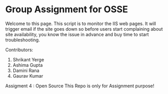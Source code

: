 
# Group Assignment for OSSE 
Welcome to this page.
This script is to monitor the IIS web pages.
It will trigger email if the site goes down so before users start complaining about site availability, you know the issue in advance and buy time to start troubleshooting.

Contributors:
1. Shrikant Yerge
2. Ashima Gupta 
3. Damini Rana
4. Gaurav Kumar 

Assigment 4 : Open Source
This Repo is only for Assignment purpose!
